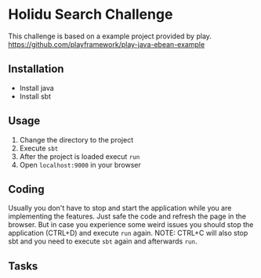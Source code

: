 # Holidu Search Challenge

This challenge is based on a example project provided by play.
https://github.com/playframework/play-java-ebean-example

## Installation
- Install java
- Install sbt

## Usage
1. Change the directory to the project
2. Execute `sbt`
3. After the project is loaded execut `run`
4. Open `localhost:9000` in your browser

## Coding
Usually you don't have to stop and start the application while you are implementing the features.
Just safe the code and refresh the page in the browser.
But in case you experience some weird issues you should stop the application (CTRL+D) and execute `run` again.
NOTE: CTRL+C will also stop sbt and you need to execute `sbt` again and afterwards `run`.

## Tasks
